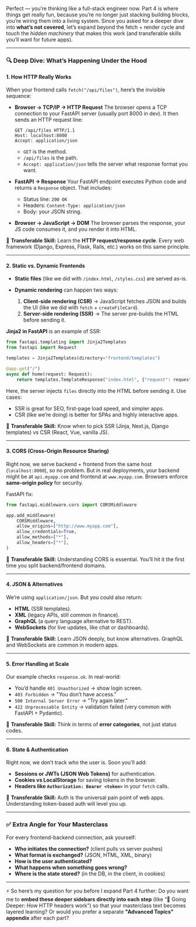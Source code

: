 Perfect — you’re thinking like a full-stack engineer now. Part 4 is where things get really fun, because you’re no longer just stacking building blocks, you’re wiring them into a living system. Since you asked for a deeper dive into **what’s not covered**, let’s expand beyond the fetch + render cycle and touch the _hidden machinery_ that makes this work (and transferable skills you’ll want for future apps).

---

### 🔍 **Deep Dive: What’s Happening Under the Hood**

#### 1. **How HTTP Really Works**

When your frontend calls `fetch("/api/files")`, here’s the invisible sequence:

- **Browser → TCP/IP → HTTP Request**
  The browser opens a TCP connection to your FastAPI server (usually port 8000 in dev). It then sends an HTTP request line:

  ```
  GET /api/files HTTP/1.1
  Host: localhost:8000
  Accept: application/json
  ```

  - `GET` is the method.
  - `/api/files` is the path.
  - `Accept: application/json` tells the server what response format you want.

- **FastAPI → Response**
  Your FastAPI endpoint executes Python code and returns a `Response` object. That includes:

  - Status line: `200 OK`
  - Headers: `Content-Type: application/json`
  - Body: your JSON string.

- **Browser → JavaScript → DOM**
  The browser parses the response, your JS code consumes it, and you render it into HTML.

🔑 **Transferable Skill:** Learn the **HTTP request/response cycle**. Every web framework (Django, Express, Flask, Rails, etc.) works on this same principle.

---

#### 2. **Static vs. Dynamic Frontends**

- **Static files** (like we did with `/index.html`, `/styles.css`) are served as-is.
- **Dynamic rendering** can happen two ways:

  1. **Client-side rendering (CSR)** → JavaScript fetches JSON and builds the UI (like we did with `fetch` + `createFileCard`).
  2. **Server-side rendering (SSR)** → The server pre-builds the HTML before sending it.

**Jinja2 in FastAPI** is an example of SSR:

```python
from fastapi.templating import Jinja2Templates
from fastapi import Request

templates = Jinja2Templates(directory="frontend/templates")

@app.get("/")
async def home(request: Request):
    return templates.TemplateResponse("index.html", {"request": request, "files": mock_db["files"]})
```

Here, the server injects `files` directly into the HTML before sending it.
Use cases:

- SSR is great for SEO, first-page load speed, and simpler apps.
- CSR (like we’re doing) is better for SPAs and highly interactive apps.

🔑 **Transferable Skill:** Know when to pick SSR (Jinja, Next.js, Django templates) vs CSR (React, Vue, vanilla JS).

---

#### 3. **CORS (Cross-Origin Resource Sharing)**

Right now, we serve backend + frontend from the same host (`localhost:8000`), so no problem.
But in real deployments, your backend might be at `api.myapp.com` and frontend at `www.myapp.com`. Browsers enforce **same-origin policy** for security.

FastAPI fix:

```python
from fastapi.middleware.cors import CORSMiddleware

app.add_middleware(
    CORSMiddleware,
    allow_origins=["http://www.myapp.com"],
    allow_credentials=True,
    allow_methods=["*"],
    allow_headers=["*"],
)
```

🔑 **Transferable Skill:** Understanding CORS is essential. You’ll hit it the first time you split backend/frontend domains.

---

#### 4. **JSON & Alternatives**

We’re using `application/json`. But you could also return:

- **HTML** (SSR templates).
- **XML** (legacy APIs, still common in finance).
- **GraphQL** (a query language alternative to REST).
- **WebSockets** (for live updates, like chat or dashboards).

🔑 **Transferable Skill:** Learn JSON deeply, but know alternatives. GraphQL and WebSockets are common in modern apps.

---

#### 5. **Error Handling at Scale**

Our example checks `response.ok`. In real-world:

- You’d handle `401 Unauthorized` → show login screen.
- `403 Forbidden` → "You don’t have access."
- `500 Internal Server Error` → "Try again later."
- `422 Unprocessable Entity` → validation failed (very common with FastAPI + Pydantic).

🔑 **Transferable Skill:** Think in terms of **error categories**, not just status codes.

---

#### 6. **State & Authentication**

Right now, we don’t track _who_ the user is. Soon you’ll add:

- **Sessions or JWTs (JSON Web Tokens)** for authentication.
- **Cookies vs LocalStorage** for saving tokens in the browser.
- **Headers like `Authorization: Bearer <token>`** in your `fetch` calls.

🔑 **Transferable Skill:** Auth is the universal pain point of web apps. Understanding token-based auth will level you up.

---

### ✅ Extra Angle for Your Masterclass

For every frontend-backend connection, ask yourself:

- **Who initiates the connection?** (client pulls vs server pushes)
- **What format is exchanged?** (JSON, HTML, XML, binary)
- **How is the user authenticated?**
- **What happens when something goes wrong?**
- **Where is the state stored?** (in the DB, in the client, in cookies)

---

⚡ So here’s my question for you before I expand Part 4 further:
Do you want me to **embed these deeper sidebars directly into each step** (like “🔎 Going Deeper: How HTTP headers work”) so that your masterclass text becomes layered learning? Or would you prefer a separate **"Advanced Topics" appendix** after each part?
